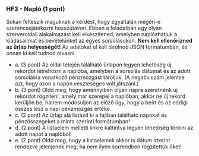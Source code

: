 ### HF3 - Napló (1 pont)

Sokan felteszik maguknak a kérdést, hogy egyáltalán megéri-e szerencsejátékozni hosszútávon. Ebben a feladatban egy olyan szerveroldali alakalmazást kell elkészítened, amelyben naplózhatjuk a kiadásainkat és bevételünket az egyes sorsolásokon. **Nem kell ellenőrizned az űrlap helyességét!** Az adatokat el kell tárolnod JSON formátumban, és onnan ki kell tudnod olvasni.

- a. (3 pont) Az oldal tetején található űrlapon legyen lehetőség új rekordot létrehozni a naplóba, amelyben a sorsolás dátumát és az adott sorsolásra vonatkozó pénzmozgást tároljuk. (A negatív szám jelentse azt, hogy azon a napon veszteséges volt játszani.)
- b. (3 pont) Oldd meg, hogy amennyiben olyan napra szeretnénk új rekordot rögzíteni, amely már szerepel a naplóban; akkor ne új rekord kerüljön be, hanem módosuljon az előző úgy, hogy a beírt és az eddigi összes lesz a napi pénzmozgás értéke.
- c. (2 pont) Az űrlap alá listázd ki a fájlban található napokat és pénzösszegeket a minta szerinti formátumban!
- d. (2 pont) A listaelem melletti linkre kattintva legyen lehetőség törölni az adott napot a naplóból!
- e. (2 pont) Oldd meg, hogy a listaelemek akkor is dátum szerint rendezve jelenjenek meg, ha nem ilyen sorrendben rögzítettük őket!

